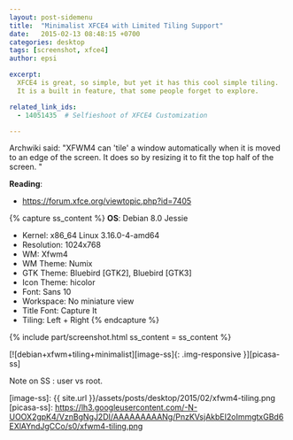 ```yaml
---
layout: post-sidemenu
title:  "Minimalist XFCE4 with Limited Tiling Support"
date:   2015-02-13 08:48:15 +0700
categories: desktop
tags: [screenshot, xfce4]
author: epsi

excerpt:
  XFCE4 is great, so simple, but yet it has this cool simple tiling.
  It is a built in feature, that some people forget to explore.

related_link_ids: 
  - 14051435  # Selfieshoot of XFCE4 Customization

---
```


Archwiki said: "XFWM4 can 'tile' a window automatically when it is moved to an edge of the screen. It does so by resizing it to fit the top half of the screen. "

**Reading**:<br/>
* <https://forum.xfce.org/viewtopic.php?id=7405>

{% capture ss_content %}
<strong>OS</strong>: Debian 8.0 Jessie<br/>
  + Kernel: x86_64 Linux 3.16.0-4-amd64<br/>
  + Resolution: 1024x768<br/>
  + WM: Xfwm4<br/>
  + WM Theme: Numix<br/>
  + GTK Theme: Bluebird [GTK2], Bluebird [GTK3]<br/>
  + Icon Theme: hicolor<br/>
  + Font: Sans 10<br/>
  + Workspace: No miniature view<br/>
  + Title Font: Capture It<br/>
  + Tiling: Left + Right
{% endcapture %}

{% include part/screenshot.html ss_content = ss_content %}

[![debian+xfwm+tiling+minimalist][image-ss]{: .img-responsive }][picasa-ss]

Note on SS : user vs root.

[//]: <> ( -- -- -- links below -- -- -- )

[image-ss]: {{ site.url }}/assets/posts/desktop/2015/02/xfwm4-tiling.png
[picasa-ss]: https://lh3.googleusercontent.com/-N-UOOX2gpK4/VznBgNgJ2DI/AAAAAAAAANg/PnzKVsjAkbEI2oImmgtxGBd6EXlAYndJgCCo/s0/xfwm4-tiling.png

